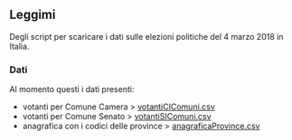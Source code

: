 ## Leggimi

Degli script per scaricare i dati sulle elezioni politiche del 4 marzo 2018 in Italia.

### Dati

Al momento questi i dati presenti:

- votanti per Comune Camera > [votantiCIComuni.csv](./votantiCIComuni.csv)
- votanti per Comune Senato > [votantiSIComuni.csv](./votantiSIComuni.csv)
- anagrafica con i codici delle province > [anagraficaProvince.csv](./anagraficaProvince.csv)
